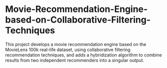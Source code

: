 # Movie-Recommendation-Engine-based-on-Collaborative-Filtering-Techniques
This project develops a movie recommendation engine based on the MovieLens 100k real-life dataset, using collaborative filtering recommendation techniques, and adds a hybridization algorithm to combine results from two independent recommenders into a singular output.
